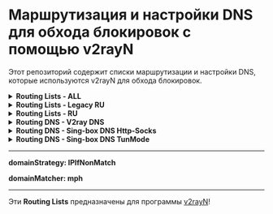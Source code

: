 # Маршрутизация и настройки DNS для обхода блокировок с помощью v2rayN

Этот репозиторий содержит списки маршрутизации и настройки DNS, которые используются v2rayN для обхода блокировок.

<details>
<summary><strong>Routing Lists - ALL</strong></summary>
  
- Все соединения проходят через прокси.
- Блокировка рекламы включена.
- Аналог V2-全局(Global).
</details>

<details>
<summary><strong>Routing Lists - Legacy RU</strong></summary>
  
- Прямой доступ к российским IP-адресам и доменам (.ru, .su и .xn--)
- Блокировка рекламы включена.
- Остальной трафик направляется через прокси.
- Аналог V2-绕过大陆(Whitelist).
</details>

<details>
<summary><strong>Routing Lists - RU</strong></summary>
  
- Обход блокировок Роскомнадзора с использованием списка [ru-block-v2ray-rules](https://github.com/Nidelon/ru-block-v2ray-rules).
- Блокировка рекламы включена.
- Остальной трафик направляется напрямую.
- Аналог V2-黑名单(Blacklist).

*Примечание по RU №1: Необходимо скачать и установить списки в папку V2rayN по пути /bin.*

*Примечание по RU №2: Можно поместить скрипт ([Update_RU.ps1](https://github.com/Ddarkover/V2rayNListRU/blob/main/Update_RU.ps1)) в папку V2rayN по пути /bin, и при его запуске он самостоятельно загрузит/обновит geosite и geoip.*
</details>

<details>
<summary><strong>Routing DNS - V2ray DNS</strong></summary>
  
- Используются серверы DNS Google (8.8.4.4) и Cloudflare (1.0.0.1).
- Для доменов (.ru, .su и .xn--), ожидающих IP-адресов RU, используется Яндекс DNS (77.88.8.1).
</details>

<details>
<summary><strong>Routing DNS - Sing-box DNS Http-Socks</strong></summary>
  
- Используются серверы DNS Google (8.8.4.4).
- Для доменов (.ru, .su и .xn--), ожидающих IP-адресов RU, используется Яндекс DNS (77.88.8.1).
</details>

<details>
<summary><strong>Routing DNS - Sing-box DNS TunMode</strong></summary>
  
- Используются серверы DNS Google (8.8.4.4).
- Для доменов (.ru, .su и .xn--), ожидающих IP-адресов RU, используется Яндекс DNS (77.88.8.1).
- Используется только IPv4.
</details>

---
**domainStrategy: IPIfNonMatch**

**domainMatcher: mph**

---
Эти **Routing Lists** предназначены для программы [v2rayN](https://github.com/2dust/v2rayN)!
